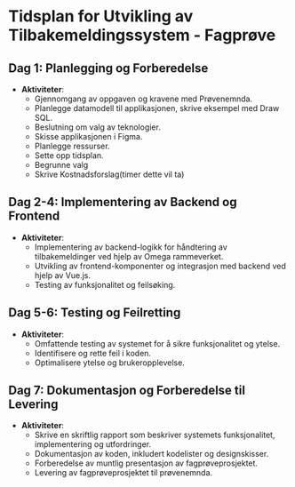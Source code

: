 # Tidsplan for Utvikling av Tilbakemeldingssystem - Fagprøve

## Dag 1: Planlegging og Forberedelse
- **Aktiviteter**:
  - Gjennomgang av oppgaven og kravene med Prøvenemnda.
  - Planlegge datamodell til applikasjonen, skrive eksempel med Draw SQL.
  - Beslutning om valg av teknologier.
  - Skisse applikasjonen i Figma.
  - Planlegge ressurser.
  - Sette opp tidsplan.
  - Begrunne valg
  - Skrive Kostnadsforslag(timer dette vil ta)


## Dag 2-4: Implementering av Backend og Frontend
- **Aktiviteter**:
  - Implementering av backend-logikk for håndtering av tilbakemeldinger ved hjelp av Omega rammeverket.
  - Utvikling av frontend-komponenter og integrasjon med backend ved hjelp av Vue.js.
  - Testing av funksjonalitet og feilsøking.

## Dag 5-6: Testing og Feilretting
- **Aktiviteter**:
  - Omfattende testing av systemet for å sikre funksjonalitet og ytelse.
  - Identifisere og rette feil i koden.
  - Optimalisere ytelse og brukeropplevelse.

## Dag 7: Dokumentasjon og Forberedelse til Levering
- **Aktiviteter**:
  - Skrive en skriftlig rapport som beskriver systemets funksjonalitet, implementering og utfordringer.
  - Dokumentasjon av koden, inkludert kodelister og designskisser.
  - Forberedelse av muntlig presentasjon av fagprøveprosjektet.
  - Levering av fagprøveprosjektet til prøvenemnda.

